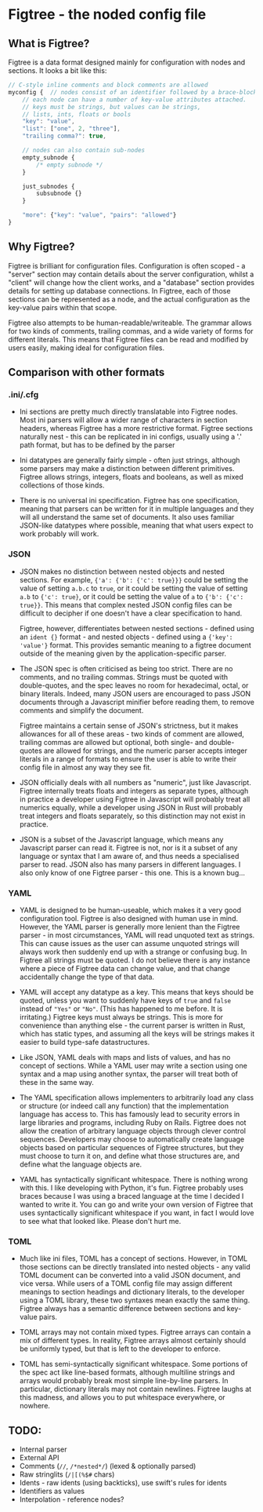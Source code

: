 # Figtree - the noded config file

## What is Figtree?

Figtree is a data format designed mainly for configuration with nodes and sections.  It
looks a bit like this:

```javascript
// C-style inline comments and block comments are allowed
myconfig {  // nodes consist of an identifier followed by a brace-block
    // each node can have a number of key-value attributes attached.
    // keys must be strings, but values can be strings,
    // lists, ints, floats or bools
    "key": "value",
    "list": ["one", 2, "three"],
    "trailing comma?": true,

    // nodes can also contain sub-nodes
    empty_subnode {
        /* empty subnode */
    }

    just_subnodes {
        subsubnode {}
    }

    "more": {"key": "value", "pairs": "allowed"}
}
```

## Why Figtree?

Figtree is brilliant for configuration files.  Configuration is often scoped - a "server"
section may contain details about the server configuration, whilst a "client" will change
how the client works, and a "database" section provides details for setting up database
connections.  In Figtree, each of those sections can be represented as a node, and the
actual configuration as the key-value pairs within that scope.

Figtree also attempts to be human-readable/writeable.  The grammar allows for two kinds
of comments, trailing commas, and a wide variety of forms for different literals.  This
means that Figtree files can be read and modified by users easily, making ideal for
configuration files.

## Comparison with other formats

### .ini/.cfg

- Ini sections are pretty much directly translatable into Figtree nodes.  Most
    ini parsers will allow a wider range of characters in section headers, whereas
    Figtree has a more restrictive format.  Figtree sections naturally nest - this can be
    replicated in ini configs, usually using a '.' path format, but has to be defined by
    the parser

- Ini datatypes are generally fairly simple - often just strings, although some parsers
    may make a distinction between different primitives.  Figtree allows strings,
    integers, floats and booleans, as well as mixed collections of those kinds.

- There is no universal ini specification.  Figtree has one specification, meaning that
    parsers can be written for it in multiple languages and they will all understand the
    same set of documents.  It also uses familiar JSON-like datatypes where possible,
    meaning that what users expect to work probably will work.


### JSON

- JSON makes no distinction between nested objects and nested sections.  For example,
    `{'a': {'b': {'c': true}}}` could be setting the value of setting `a.b.c` to `true`,
    or it could be setting the value of setting `a.b` to `{'c': true}`, or it could be
    setting the value of `a` to `{'b': {'c': true}}`.  This means that complex nested
    JSON config files can be difficult to decipher if one doesn't have a clear
    specification to hand.

    Figtree, however, differentiates between nested sections - defined using an
    `ident {}` format - and nested objects - defined using a `{'key': 'value'}` format.
    This provides semantic meaning to a figtree document outside of the meaning given by
    the application-specific parser.

- The JSON spec is often criticised as being too strict.  There are no comments, and no
    trailing commas.  Strings must be quoted with double-quotes, and the spec leaves no
    room for hexadecimal, octal, or binary literals.  Indeed, many JSON users are
    encouraged to pass JSON documents through a Javascript minifier before reading them,
    to remove comments and simplify the document.

    Figtree maintains a certain sense of JSON's strictness, but it makes allowances for
    all of these areas - two kinds of comment are allowed, trailing commas are allowed
    but optional, both single- and double-quotes are allowed for strings, and the
    numeric parser accepts integer literals in a range of formats to ensure the user is
    able to write their config file in almost any way they see fit.

- JSON officially deals with all numbers as "numeric", just like Javascript.  Figtree
    internally treats floats and integers as separate types, although in practice a
    developer using Figtree in Javascript will probably treat all numerics equally, while
    a developer using JSON in Rust will probably treat integers and floats separately, so
    this distinction may not exist in practice.

- JSON is a subset of the Javascript language, which means any Javascript parser can
    read it.  Figtree is not, nor is it a subset of any language or syntax that I am
    aware of, and thus needs a specialised parser to read.  JSON also has many parsers
    in different languages.  I also only know of one Figtree parser - this one.  This is
    a known bug...


### YAML

- YAML is designed to be human-useable, which makes it a very good configuration tool.
    Figtree is also designed with human use in mind.  However, the YAML parser is
    generally more lenient than the Figtree parser - in most circumstances, YAML will
    read unquoted text as strings.  This can cause issues as the user can assume unquoted
    strings will always work then suddenly end up with a strange or confusing bug.  In
    Figtree all strings must be quoted.  I do not believe there is any instance where a
    piece of Figtree data can change value, and that change accidentally change the type
    of that data.

- YAML will accept any datatype as a key.  This means that keys should be quoted, unless
    you want to suddenly have keys of `true` and `false` instead of `"Yes"` or `"No"`.
    (This has happened to me before.  It is irritating.)  Figtree keys must always be
    strings.  This is more for convenience than anything else - the current parser is
    written in Rust, which has static types, and assuming all the keys will be strings
    makes it easier to build type-safe datastructures.

- Like JSON, YAML deals with maps and lists of values, and has no concept of sections.
    While a YAML user may write a section using one syntax and a map using another
    syntax, the parser will treat both of these in the same way.

- The YAML specification allows implementers to arbitrarily load any class or structure
    (or indeed call any function) that the implementation language has access to.  This
    has famously lead to security errors in large libraries and programs, including Ruby
    on Rails.  Figtree does not allow the creation of arbitrary language objects through
    clever control sequences.  Developers may choose to automatically create language
    objects based on particular sequences of Figtree structures, but they must choose to
    turn it on, and define what those structures are, and define what the language
    objects are.

- YAML has syntactically significant whitespace.  There is nothing wrong with this.  I
    like developing with Python, it's fun.  Figtree probably uses braces because I was
    using a braced language at the time I decided I wanted to write it.  You can go and
    write your own version of Figtree that uses syntactically significant whitespace if
    you want, in fact I would love to see what that looked like.  Please don't hurt me.


### TOML

- Much like ini files, TOML has a concept of sections.  However, in TOML those sections
    can be directly translated into nested objects - any valid TOML document can be
    converted into a valid JSON document, and vice versa.  While users of a TOML config
    file may assign different meanings to section headings and dictionary literals, to
    the developer using a TOML library, these two syntaxes mean exactly the same thing.
    Figtree always has a semantic difference between sections and key-value pairs.

- TOML arrays may not contain mixed types.  Figtree arrays can contain a mix of different
    types.  In reality, Figtree arrays almost certainly should be uniformly typed, but
    that is left to the developer to enforce.

- TOML has semi-syntactically significant whitespace.  Some portions of the spec act like
    line-based formats, although multiline strings and arrays would probably break most
    simple line-by-line parsers.  In particular, dictionary literals may not contain
    newlines.  Figtree laughs at this madness, and allows you to put whitespace
    everywhere, or nowhere.


## TODO:
- Internal parser
- External API
- Comments (`//`, `/*nested*/`) (lexed & optionally parsed)
- Raw stringlits (`/|[(%$#` chars)
- Idents - raw idents (using backticks), use swift's rules for idents
- Identifiers as values
- Interpolation - reference nodes?
